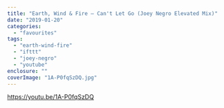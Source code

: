 ```yaml
---
title: "Earth, Wind & Fire – Can't Let Go (Joey Negro Elevated Mix)"
date: "2019-01-20"
categories: 
  - "favourites"
tags: 
  - "earth-wind-fire"
  - "ifttt"
  - "joey-negro"
  - "youtube"
enclosure: ""
coverImage: "1A-P0fqSzDQ.jpg"
---
```


https://youtu.be/1A-P0fqSzDQ

